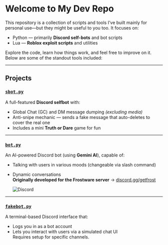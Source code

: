 # Welcome to My Dev Repo

This repository is a collection of scripts and tools I’ve built mainly for personal use—but they might be useful to you too. It focuses on:

- Python — primarily **Discord self-bots** and bot scripts  
- Lua — **Roblox exploit scripts** and utilities

Explore the code, learn how things work, and feel free to improve on it. Below are some of the standout tools included:

---

## Projects

### [`sbot.py`](https://github.com/Kaiso-666/Kaiso-666/blob/main/sbot.py)

A full-featured **Discord selfbot** with:
- Global Chat (GC) and DM message dumping *(excluding media)*
- Anti-snipe mechanic — sends a fake message that auto-deletes to cover the real one
- Includes a mini **Truth or Dare** game for fun

---

### [`bot.py`](https://github.com/Kaiso-666/Kaiso-666/blob/main/bot.py)

An AI-powered Discord bot (using **Gemini AI**), capable of:
- Talking with users in various moods (changeable via slash command)
- Dynamic conversations  
**Originally developed for the Frostware server** → [discord.gg/getfrost](https://discord.gg/getfrost)

  ![Discord](https://img.shields.io/discord/1295258555888177182?style=flat-square)

---

### [`fakebot.py`](https://github.com/Kaiso-666/Kaiso-666/blob/main/fakebot.py)

A terminal-based Discord interface that:
- Logs you in as a bot account
- Lets you interact with users via a simulated chat UI  
Requires setup for specific channels.
